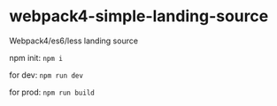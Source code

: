 # webpack4-simple-landing-source
Webpack4/es6/less landing source

npm init:
```npm i```

for dev:
```npm run dev```

for prod:
```npm run build```

